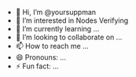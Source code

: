 - 👋 Hi, I’m @yoursuppman
- 👀 I’m interested in Nodes Verifying
- 🌱 I’m currently learning ...
- 💞️ I’m looking to collaborate on ...
- 📫 How to reach me ...
- 😄 Pronouns: ...
- ⚡ Fun fact: ...

<!---
yoursuppman/yoursuppman is a ✨ special ✨ repository because its `README.md` (this file) appears on your GitHub profile.
You can click the Preview link to take a look at your changes.
--->
